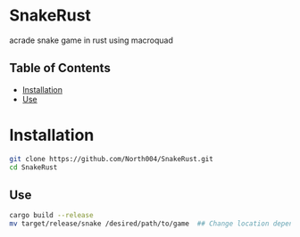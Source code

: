 # SnakeRust
acrade snake game in  rust using macroquad

## Table of Contents
 - [Installation](#installation)
 - [Use](#use)

# Installation
 ```bash
git clone https://github.com/North004/SnakeRust.git
cd SnakeRust
```

## Use
```bash
cargo build --release
mv target/release/snake /desired/path/to/game  ## Change location depending on your prefereance
```
